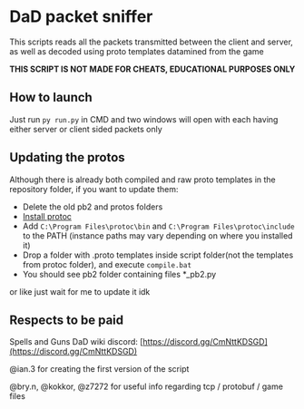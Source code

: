 # DaD packet sniffer

This scripts reads all the packets transmitted between the client and server, as well as decoded using proto templates datamined from the game

**THIS SCRIPT IS NOT MADE FOR CHEATS, EDUCATIONAL PURPOSES ONLY**

## How to launch

Just run ```py run.py``` in CMD and two windows will open with each having either server or client sided packets only

## Updating the protos

Although there is already both compiled and raw proto templates in the repository folder, if you want to update them:
* Delete the old pb2 and protos folders
* [Install protoc](https://stackoverflow.com/questions/13616033/install-protocol-buffers-on-windows)
* Add ```C:\Program Files\protoc\bin``` and ```C:\Program Files\protoc\include``` to the PATH (instance paths may vary depending on where you installed it)
* Drop a folder with .proto templates inside script folder(not the templates from protoc folder), and execute ```compile.bat```
* You should see pb2 folder containing files *_pb2.py

or like just wait for me to update it idk

## Respects to be paid
Spells and Guns DaD wiki discord: [https://discord.gg/CmNttKDSGD](https://discord.gg/CmNttKDSGD)

@ian.3 for creating the first version of the script

@bry.n, @kokkor, @z7272 for useful info regarding tcp / protobuf / game files
